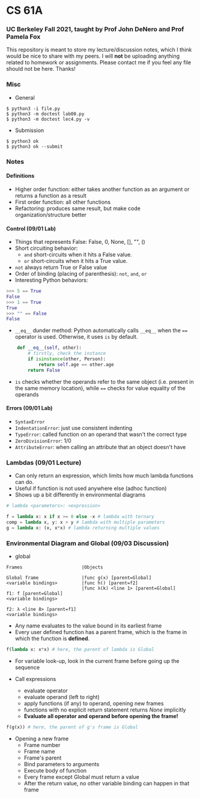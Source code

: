 # CS 61A
### UC Berkeley Fall 2021, taught by Prof John DeNero and Prof Pamela Fox
This repository is meant to store my lecture/discussion notes, which I think would be nice to share with my peers. I will **not** be uploading anything related to homework or assignments. Please contact me if you feel any file should not be here. Thanks!

### Misc
- General
```shell
$ python3 -i file.py
$ python3 -m doctest lab00.py
$ python3 -m doctest lec4.py -v
```
- Submission
```shell
$ python3 ok
$ python3 ok --submit
```

### Notes

#### Definitions
- Higher order function: either takes another function as an argument or returns a function as a result
- First order function: all other functions
- Refactoring: produces same result, but make code organization/structure better

#### Control (09/01 Lab)
- Things that represents False: False, 0, None, [], "", ()
- Short circuiting behavior: 
  - ```and``` short-circuits when it hits a False value. 
  - ```or``` short-circuits when it hits a True value.
- ```not``` always return True or False value
- Order of binding (placing of parenthesis): ```not```, ```and```, ```or```
- Interesting Python behaviors:
```python
>>> 5 == True
False
>>> 1 == True
True
>>> "" == False
False
```
- ```__eq__``` dunder method: Python automatically calls ```__eq__``` when the ```==``` operator is used. Otherwise, it uses ```is``` by default.
```python
    def __eq__(self, other):
        # firstly, check the instance
        if isinstance(other, Person):
            return self.age == other.age
        return False
```
- ```is``` checks whether the operands refer to the same object (i.e. present in the same memory location), while ```==``` checks for value equality of the operands

#### Errors (09/01 Lab)
- ```SyntaxError```
- ```IndentationError```: just use consistent indenting
- ```TypeError```: called function on an operand that wasn't the correct type
- ```ZeroDivisionError```: 1/0
- ```AttributeError```: when calling an attribute that an object doesn't have

### Lambdas (09/01 Lecture)
- Can only return an expression, which limits how much lambda functions can do.
- Useful if function is not used anywhere else (adhoc function)
- Shows up a bit differently in environmental diagrams
```python
# lambda <parameters>: <expression>

f = lambda x: x if x >= 0 else -x # lambda with ternary
comp = lambda x, y: x > y # lambda with multiple parameters
g = lambda x: (x, x*x) # lambda returning multiple values
```

### Environmental Diagram and Global (09/03 Discussion)
- global

```
Frames                      |Objects

Global frame                |func g(x) [parent=Global]
<variable bindings>         |func h() [parent=f2]
                            |func λ(k) <line 1> [parent=Global]
f1: f [parent=Global]
<variable bindings>

f2: λ <line 8> [parent=f1]
<variable bindings>
```

- Any name evaluates to the value bound in its earliest frame
- Every user defined function has a parent frame, which is the frame in which the function is **defined**.

```python
f(lambda x: x*x) # here, the parent of lambda is Global
```

- For variable look-up, look in the current frame before going up the sequence

- Call expressions
  - evaluate operator
  - evaluate operand (left to right)
  - apply functions (if any) to operand, opening new frames
  - functions with no explicit return statement returns *None* implicitly
  - **Evaluate all operator and operand before opening the frame!**

```python
f(g(x)) # here, the parent of g's frame is Global
```

- Opening a new frame
  - Frame number
  - Frame name
  - Frame's parent
  - Bind parameters to arguments
  - Execute body of function
  - Every frame except Global must return a value
  - After the return value, no other variable binding can happen in that frame


